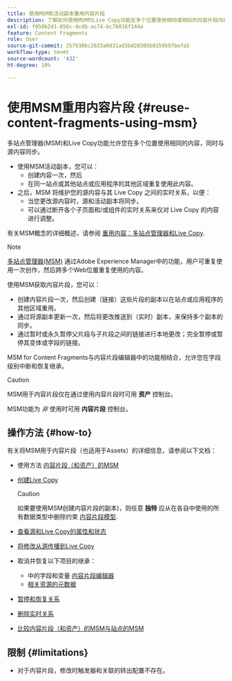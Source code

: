 ```yaml
---
title: 使用MSM和活动副本重用内容片段
description: 了解如何使用MSM的Live Copy功能在多个位置使用相同或相似的内容片段内容，同时与源内容同步。
exl-id: f050b2d1-856c-4cdb-ac74-bc78016f144a
feature: Content Fragments
role: User
source-git-commit: 257930bc2633a0d31ad3bd28305b8159597befa5
workflow-type: tm+mt
source-wordcount: '432'
ht-degree: 10%

---
```


# 使用MSM重用内容片段 {#reuse-content-fragments-using-msm}

多站点管理器(MSM)和Live Copy功能允许您在多个位置使用相同的内容，同时与源内容同步。

* 使用MSM活动副本，您可以：
   * 创建内容一次，然后
   * 在同一站点或其他站点或应用程序的其他区域重复使用此内容。
* 之后，MSM 将维护您的源内容与其 Live Copy 之间的实时关系，以便：
   * 当您更改源内容时，源和活动副本将同步。
   * 可以通过断开各个子页面和/或组件的实时关系来仅对 Live Copy 的内容进行调整。

有关MSM概念的详细概述，请参阅 [重用内容：多站点管理器和Live Copy](/help/sites-cloud/administering/msm/overview.md).

>[!NOTE]
>
>[多站点管理器(MSM)](/help/sites-cloud/administering/msm/overview.md) 通过Adobe Experience Manager中的功能，用户可重复使用一次创作，然后跨多个Web位置重复使用的内容。

使用MSM获取内容片段，您可以：

* 创建内容片段一次，然后创建（链接）这些片段的副本以在站点或应用程序的其他区域重用。
* 通过将源副本更新一次，然后将更改推送到（实时）副本，来保持多个副本的同步。
* 通过暂时或永久暂停父片段与子片段之间的链接进行本地更改；完全暂停或暂停其变体或字段的链接。

MSM for Content Fragments与内容片段编辑器中的功能相结合，允许您在字段级别中断和恢复继承。

>[!CAUTION]
>
>MSM用于内容片段仅在通过使用内容片段时可用 **资产** 控制台。
>
>MSM功能为 *非* 使用时可用 **内容片段** 控制台。

## 操作方法 {#how-to}

有关将MSM用于内容片段（也适用于Assets）的详细信息，请参阅以下文档：

* 使用方法 [内容片段（和资产）的MSM](/help/assets/reuse-assets-using-msm.md)

* [创建Live Copy](/help/assets/reuse-assets-using-msm.md)

  >[!CAUTION]
  >
  >如果要使用MSM创建内容片段的副本)，则任意 **独特** 应从在各自中使用的所有数据类型中删除约束 [内容片段模型](/help/assets/content-fragments/content-fragments-models.md).

* [查看源和Live Copy的属性和状态](/help/assets/reuse-assets-using-msm.md#properties)
* [将修改从源传播到Live Copy](/help/assets/reuse-assets-using-msm.md#rollout-sync)
* 取消并恢复以下项目的继承：
   * 中的字段和变量 [内容片段编辑器](/help/assets/content-fragments/content-fragments-variations.md#inheritance)
   * [相关资源的元数据](/help/assets/content-fragments/content-fragments-variations.md#canceling-reenabling-inheritance-individual-items)
* [暂停和恢复关系](/help/assets/reuse-assets-using-msm.md#suspend-resume)
* [删除实时关系](/help/assets/reuse-assets-using-msm.md#detach)
* [比较内容片段（和资产）的MSM与站点的MSM](/help/assets/reuse-assets-using-msm.md#comparison)

## 限制 {#limitations}

* 对于内容片段，修改时触发器和关联的转出配置不存在。
